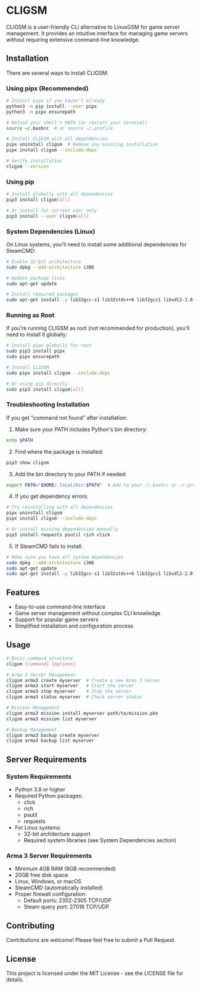 # CLIGSM

CLIGSM is a user-friendly CLI alternative to LinuxGSM for game server management. It provides an intuitive interface for managing game servers without requiring extensive command-line knowledge.

## Installation

There are several ways to install CLIGSM:

### Using pipx (Recommended)
```bash
# Install pipx if you haven't already
python3 -m pip install --user pipx
python3 -m pipx ensurepath

# Reload your shell's PATH (or restart your terminal)
source ~/.bashrc  # or source ~/.profile

# Install CLIGSM with all dependencies
pipx uninstall cligsm  # Remove any existing installation
pipx install cligsm --include-deps

# Verify installation
cligsm --version
```

### Using pip
```bash
# Install globally with all dependencies
pip3 install cligsm[all]

# Or install for current user only
pip3 install --user cligsm[all]
```

### System Dependencies (Linux)

On Linux systems, you'll need to install some additional dependencies for SteamCMD:

```bash
# Enable 32-bit architecture
sudo dpkg --add-architecture i386

# Update package lists
sudo apt-get update

# Install required packages
sudo apt-get install -y lib32gcc-s1 lib32stdc++6 lib32gcc1 libsdl2-2.0-0:i386 libtinfo5:i386
```

### Running as Root

If you're running CLIGSM as root (not recommended for production), you'll need to install it globally:

```bash
# Install pipx globally for root
sudo pip3 install pipx
sudo pipx ensurepath

# Install CLIGSM
sudo pipx install cligsm --include-deps

# Or using pip directly
sudo pip3 install cligsm[all]
```

### Troubleshooting Installation

If you get "command not found" after installation:

1. Make sure your PATH includes Python's bin directory:
```bash
echo $PATH
```

2. Find where the package is installed:
```bash
pip3 show cligsm
```

3. Add the bin directory to your PATH if needed:
```bash
export PATH="$HOME/.local/bin:$PATH"  # Add to your ~/.bashrc or ~/.profile
```

4. If you get dependency errors:
```bash
# Try reinstalling with all dependencies
pipx uninstall cligsm
pipx install cligsm --include-deps

# Or install missing dependencies manually
pip3 install requests psutil rich click
```

5. If SteamCMD fails to install:
```bash
# Make sure you have all system dependencies
sudo dpkg --add-architecture i386
sudo apt-get update
sudo apt-get install -y lib32gcc-s1 lib32stdc++6 lib32gcc1 libsdl2-2.0-0:i386 libtinfo5:i386
```

## Features

- Easy-to-use command-line interface
- Game server management without complex CLI knowledge
- Support for popular game servers
- Simplified installation and configuration process

## Usage

```bash
# Basic command structure
cligsm [command] [options]

# Arma 3 Server Management
cligsm arma3 create myserver  # Create a new Arma 3 server
cligsm arma3 start myserver   # Start the server
cligsm arma3 stop myserver    # Stop the server
cligsm arma3 status myserver  # Check server status

# Mission Management
cligsm arma3 mission install myserver path/to/mission.pbo
cligsm arma3 mission list myserver

# Backup Management
cligsm arma3 backup create myserver
cligsm arma3 backup list myserver
```

## Server Requirements

### System Requirements
- Python 3.8 or higher
- Required Python packages:
  - click
  - rich
  - psutil
  - requests
- For Linux systems:
  - 32-bit architecture support
  - Required system libraries (see System Dependencies section)

### Arma 3 Server Requirements
- Minimum 4GB RAM (8GB recommended)
- 20GB free disk space
- Linux, Windows, or macOS
- SteamCMD (automatically installed)
- Proper firewall configuration:
  - Default ports: 2302-2305 TCP/UDP
  - Steam query port: 27016 TCP/UDP

## Contributing

Contributions are welcome! Please feel free to submit a Pull Request.

## License

This project is licensed under the MIT License - see the LICENSE file for details. 